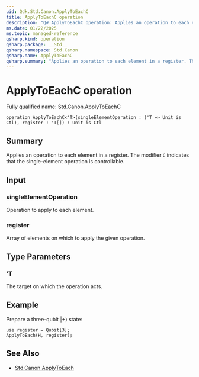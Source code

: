 ```yaml
---
uid: Qdk.Std.Canon.ApplyToEachC
title: ApplyToEachC operation
description: "Q# ApplyToEachC operation: Applies an operation to each element in a register. The modifier `C` indicates that the single-element operation is controllable."
ms.date: 01/22/2025
ms.topic: managed-reference
qsharp.kind: operation
qsharp.package: __Std__
qsharp.namespace: Std.Canon
qsharp.name: ApplyToEachC
qsharp.summary: "Applies an operation to each element in a register. The modifier `C` indicates that the single-element operation is controllable."
---
```


# ApplyToEachC operation

Fully qualified name: Std.Canon.ApplyToEachC

```qsharp
operation ApplyToEachC<'T>(singleElementOperation : ('T => Unit is Ctl), register : 'T[]) : Unit is Ctl
```

## Summary
Applies an operation to each element in a register.
The modifier `C` indicates that the single-element operation is controllable.

## Input
### singleElementOperation
Operation to apply to each element.
### register
Array of elements on which to apply the given operation.

## Type Parameters
### 'T
The target on which the operation acts.

## Example
Prepare a three-qubit |+⟩ state:
```qsharp
use register = Qubit[3];
ApplyToEach(H, register);
```

## See Also
- [Std.Canon.ApplyToEach](xref:Qdk.Std.Canon.ApplyToEach)
